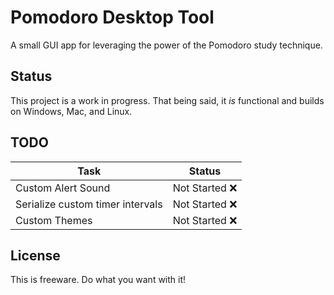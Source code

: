 # Pomodoro Desktop Tool

A small GUI app for leveraging the power of the Pomodoro study technique.

## Status
This project is a work in progress. That being said, it *is* functional and builds on Windows, Mac, and Linux.

## TODO

|Task|Status|
|---|---|
|Custom Alert Sound|Not Started ❌|
|Serialize custom timer intervals|Not Started ❌|
|Custom Themes|Not Started ❌|

## License
This is freeware. Do what you want with it!